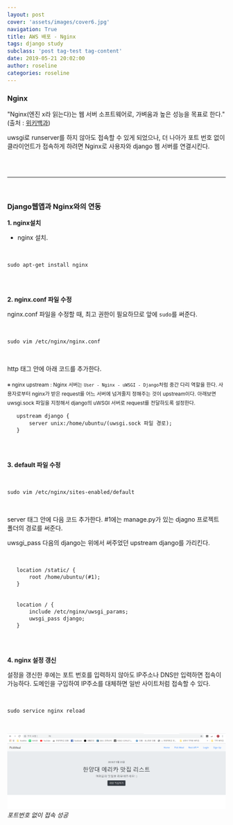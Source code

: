 ```yaml
---
layout: post
cover: 'assets/images/cover6.jpg'
navigation: True
title: AWS 배포 - Nginx
tags: django study
subclass: 'post tag-test tag-content'
date: 2019-05-21 20:02:00
author: roseline
categories: roseline
---
```


### Nginx

"Nginx(엔진 x라 읽는다)는 웹 서버 소프트웨어로, 가벼움과 높은 성능을 목표로 한다." (출처 : [위키백과](https://ko.wikipedia.org/wiki/Nginx)) 

uwsgi로 runserver를 하지 않아도 접속할 수 있게 되었으나, 더 나아가 포트 번호 없이 클라이언트가 접속하게 하려면 Nginx로 사용자와 django 웹 서버를 연결시킨다.

<br>
<br>

<hr>

<br>

### Django웹앱과 Nginx와의 연동

**1. nginx설치**

- nginx 설치. 

<br>

```
sudo apt-get install nginx
```

<br>
<br>

**2. nginx.conf 파일 수정**

nginx.conf 파일을 수정할 때, 최고 권한이 필요하므로 앞에 `sudo`를 써준다. 

<br>

```
sudo vim /etc/nginx/nginx.conf 
```

<br>

http 태그 안에 아래 코드를 추가한다.

<sub>※ nginx upstream : Nginx 서버는 `User - Nginx - uWSGI - Django`처럼 중간 다리 역할을 한다. 사용자로부터 nginx가 받은 request를 어느 서버에 넘겨줄지 정해주는 것이 upstream이다. 아래보면 uwsgi.sock 파일을 지정해서 django의 uWSGI 서버로 request를 전달하도록 설정한다. 

</sub>

```
   upstream django {
       server unix:/home/ubuntu/(uwsgi.sock 파일 경로);
   }
```

<br>
<br>

**3. default 파일 수정**

<br>

```
sudo vim /etc/nginx/sites-enabled/default
```

<br>

server 태그 안에 다음 코드 추가한다. #1에는 manage.py가 있는 djagno 프로젝트 폴더의 경로를 써준다. 

uwsgi_pass 다음의 django는 위에서 써주었던 upstream django를 가리킨다. 

<br>


```
   location /static/ {
       root /home/ubuntu/(#1);
   }


   location / {
       include /etc/nginx/uwsgi_params;
       uwsgi_pass django; 
   }
```

<br>
<br>

**4. nginx 설정 갱신**

설정을 갱신한 후에는 포트 번호를 입력하지 않아도 IP주소나 DNS만 입력하면 접속이 가능하다. 도메인을 구입하여 IP주소를 대체하면 일반 사이트처럼 접속할 수 있다.

<br>

```
sudo service nginx reload
```

<br>

<img src="/assets/images/AWS_deploy/28_nginx.PNG">*포트번호 없이 접속 성공*

<br>
<br>

